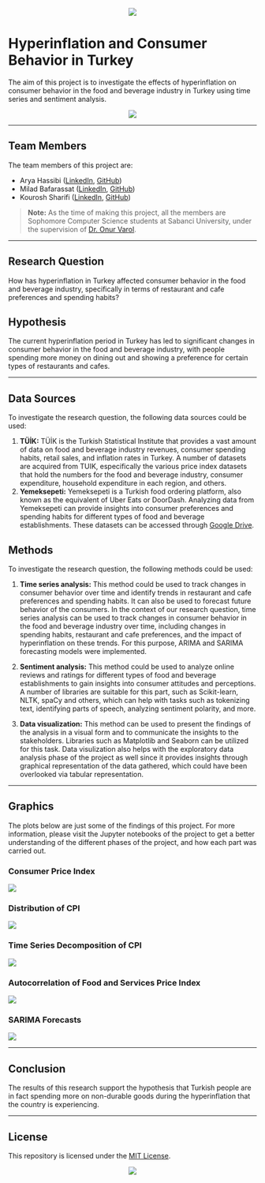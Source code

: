 <p align="center">
  <img src="https://github.com/KouroshKSH/Hyperinflation-and-Consumer-Behavior-in-Turkey/blob/master/images/banner.png">
</p>
 
# Hyperinflation and Consumer Behavior in Turkey
The aim of this project is to investigate the effects of hyperinflation on consumer behavior in the food and beverage industry in Turkey using time series and sentiment analysis.

<p align="center">
  <img src="https://img.shields.io/badge/Made%20with-Jupyter-orange?style=for-the-badge&logo=Jupyter">
</p>

---

## Team Members
The team members of this project are:
- Arya Hassibi ([LinkedIn](https://www.linkedin.com/in/aryahassibi/), [GitHub](https://github.com/aryahassibi))
- Milad Bafarassat ([LinkedIn](https://www.linkedin.com/in/miladbafarassat/), [GitHub](https://github.com/Miladbaf))
- Kourosh Sharifi ([LinkedIn](https://www.linkedin.com/in/kouroshsharifi/), [GitHub](https://github.com/KouroshKSH/))

> **Note:** As the time of making this project, all the members are Sophomore Computer Science students at Sabanci University, under the supervision of [Dr. Onur Varol](http://www.onurvarol.com/).

---

## Research Question
How has hyperinflation in Turkey affected consumer behavior in the food and beverage industry, specifically in terms of restaurant and cafe preferences and spending habits?

## Hypothesis
The current hyperinflation period in Turkey has led to significant changes in consumer behavior in the food and beverage industry, with people spending more money on dining out and showing a preference for certain types of restaurants and cafes.

---

## Data Sources
To investigate the research question, the following data sources could be used:
1. **TÜİK:** TÜİK is the Turkish Statistical Institute that provides a vast amount of data on food and beverage industry revenues, consumer spending habits, retail sales, and inflation rates in Turkey. A number of datasets are acquired from TUIK, especifically the various price index datasets that hold the numbers for the food and beverage industry, consumer expenditure, household expenditure in each region, and others.
2. **Yemeksepeti:** Yemeksepeti is a Turkish food ordering platform, also known as the equivalent of Uber Eats or DoorDash. Analyzing data from Yemeksepeti can provide insights into consumer preferences and spending habits for different types of food and beverage establishments. These datasets can be accessed through [Google Drive](https://drive.google.com/drive/folders/1l4J1IXDtvGCOBzbD7jX-Y-Kud4FOj86S?usp=sharing).

## Methods
To investigate the research question, the following methods could be used:
1. **Time series analysis:** This method could be used to track changes in consumer behavior over time and identify trends in restaurant and cafe preferences and spending habits. It can also be used to forecast future behavior of the consumers. In the context of our research question, time series analysis can be used to track changes in consumer behavior in the food and beverage industry over time, including changes in spending habits, restaurant and cafe preferences, and the impact of hyperinflation on these trends. For this purpose, ARIMA and SARIMA forecasting models were implemented.

2. **Sentiment analysis:** This method could be used to analyze online reviews and ratings for different types of food and beverage establishments to gain insights into consumer attitudes and perceptions. A number of libraries are suitable for this part, such as Scikit-learn, NLTK, spaCy and others, which can help with tasks such as tokenizing text, identifying parts of speech, analyzing sentiment polarity, and more.

3. **Data visualization:** This method can be used to present the findings of the analysis in a visual form and to communicate the insights to the stakeholders. Libraries such as Matplotlib and Seaborn can be utilized for this task. Data visulization also helps with the exploratory data analysis phase of the project as well since it provides insights through graphical representation of the data gathered, which could have been overlooked via tabular representation.

---

## Graphics
The plots below are just some of the findings of this project. For more information, please visit the Jupyter notebooks of the project to get a better understanding of the different phases of the project, and how each part was carried out.

### Consumer Price Index
![](https://github.com/KouroshKSH/Hyperinflation-and-Consumer-Behavior-in-Turkey/blob/master/images/cpi_eda_months_2005-2023.png)

### Distribution of CPI
![](https://github.com/KouroshKSH/Hyperinflation-and-Consumer-Behavior-in-Turkey/blob/master/images/cpi_boxplot_eda_2005-2023.png)

### Time Series Decomposition of CPI
![](https://github.com/KouroshKSH/Hyperinflation-and-Consumer-Behavior-in-Turkey/blob/master/images/cpi_decomp_2005-2019.png)

### Autocorrelation of Food and Services Price Index
![](https://github.com/KouroshKSH/Hyperinflation-and-Consumer-Behavior-in-Turkey/blob/master/images/fspi_autocorr_plots.png)

### SARIMA Forecasts
![](https://github.com/KouroshKSH/Hyperinflation-and-Consumer-Behavior-in-Turkey/blob/master/images/fspi_accom_sarima_2017-2023.png)

---

## Conclusion
The results of this research support the hypothesis that Turkish people are in fact spending more on non-durable goods during the hyperinflation that the country is experiencing. 

---

## License
This repository is licensed under the [MIT License](https://opensource.org/license/mit/).

<p align="center">
  <img src="https://img.shields.io/pypi/l/ansicolortags.svg" />
</p>
